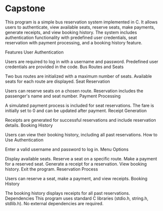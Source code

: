 # Capstone
This program is a simple bus reservation system implemented in C. It allows users to authenticate, view available seats, reserve seats, make payments, generate receipts, and view booking history. The system includes authentication functionality with predefined user credentials, seat reservation with payment processing, and a booking history feature.

Features
User Authentication

Users are required to log in with a username and password.
Predefined user credentials are provided in the code.
Bus Routes and Seats

Two bus routes are initialized with a maximum number of seats.
Available seats for each route are displayed.
Seat Reservation

Users can reserve seats on a chosen route.
Reservation includes the passenger's name and seat number.
Payment Processing

A simulated payment process is included for seat reservations.
The fare is initially set to 0 and can be updated after payment.
Receipt Generation

Receipts are generated for successful reservations and include reservation details.
Booking History

Users can view their booking history, including all past reservations.
How to Use
Authentication

Enter a valid username and password to log in.
Menu Options

Display available seats.
Reserve a seat on a specific route.
Make a payment for a reserved seat.
Generate a receipt for a reservation.
View booking history.
Exit the program.
Reservation Process

Users can reserve a seat, make a payment, and view receipts.
Booking History

The booking history displays receipts for all past reservations.
Dependencies
This program uses standard C libraries (stdio.h, string.h, stdlib.h).
No external dependencies are required.
